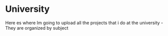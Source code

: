 # University
Here es where Im going to upload all the projects that i do at the university - They are organized by subject
